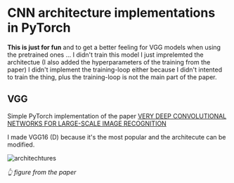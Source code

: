 # CNN architecture implementations in PyTorch

**This is just for fun** and to get a better feeling for VGG models when using the pretrained ones ... I didn't train this model I just imprelemted the architectue (I also added the hyperparameters of the training from the paper)
I didn't implement the training-loop either because I didn't intented to train the thing, plus the training-loop is not the main part of the paper.


## VGG
Simple PyTorch implementation of the paper [VERY DEEP CONVOLUTIONAL NETWORKS FOR LARGE-SCALE IMAGE RECOGNITION](https://arxiv.org/pdf/1409.1556.pdf)

I made VGG16 (D) because it's the most popular and the architecute can be modified.

![architechtures](https://github.com/wilhelmberghammer/MachineLearning/blob/main/cnn_architectures/resources/vgg_architectures.png?raw=true)

*👆 figure from the paper*
